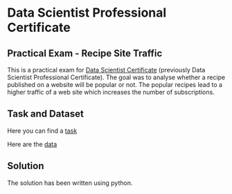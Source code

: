 # Data Scientist Professional Certificate

## Practical Exam - Recipe Site Traffic

This is a practical exam for [Data Scientist Certificate](https://www.datacamp.com/certificate/DS0027715087490) (previously Data Scientist Professional Certificate). 
The goal was to analyse whether a recipe published on a website will be popular or not.
The popular recipes lead to a higher traffic of a web site which increases the number of subscriptions.

## Task and Dataset
Here you can find a [task](https://github.com/vmagalDS/Datacamp/blob/main/Practical%20Recipe%20Site%20Traffic%202212.pdf)

Here are the [data](https://github.com/vmagalDS/Datacamp/blob/main/recipe_site_traffic_2212.csv)

## Solution
The solution has been written using python.
 
